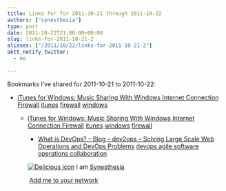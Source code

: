 ```yaml
---
title: Links for for 2011-10-21 through 2011-10-22
authors: ["synesthesia"]
type: post
date: 2011-10-22T21:00:00+00:00
slug: links-for-2011-10-21-2 
aliases: ["/2011/10/22/links-for-2011-10-21-2"]
aktt_notify_twitter:
  - no

---
```

Bookmarks I&#8217;ve shared for 2011-10-21 to 2011-10-22:

  * [iTunes for Windows: Music Sharing With Windows Internet Connection Firewall][1] 
    [itunes][2] [firewall][3] [windows][4] </li> 
    
      * [iTunes for Windows: Music Sharing With Windows Internet Connection Firewall][1] 
        [itunes][2] [windows][4] [firewall][3] </li> 
        
          * [What is DevOps? &#8211; Blog &#8211; dev2ops &#8211; Solving Large Scale Web Operations and DevOps Problems][5] 
            [devops agile software operations collaboration][6] </li> </ul> 
            
            <p class="deliciouslink">
              <a href="https://del.icio.us/synesthesia" title="See all my bookmarks on del.icio.us"><img src="https://www.synesthesia.co.uk/images/deliciousicon.jpg" alt="Delicious icon" /></a>&nbsp;I am <a href="https://del.icio.us/synesthesia" title="See all my bookmarks on del.icio.us">Synesthesia</a>
            </p>
            
            <p class="deliciouslink">
              <a href="https://del.icio.us/network?add=synesthesia" title="Add me to your del.icio.us network"><img src="https://www.synesthesia.co.uk/images/add.gif" alt="" /></a>&nbsp;<a href="https://del.icio.us/network?add=synesthesia" title="Add me to your del.icio.us network">Add me to your network</a>
            </p>

 [1]: https://support.apple.com/kb/HT1601
 [2]: https://www.delicious.com/synesthesia/itunes
 [3]: https://www.delicious.com/synesthesia/firewall
 [4]: https://www.delicious.com/synesthesia/windows
 [5]: https://dev2ops.org/blog/2010/2/22/what-is-devops.html
 [6]: https://www.delicious.com/synesthesia/devops+agile+software+operations+collaboration